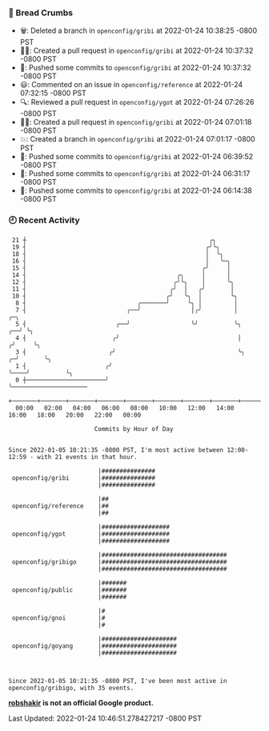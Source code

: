 ### 🍞 Bread Crumbs

 * 🗑: Deleted a branch in `openconfig/gribi` at 2022-01-24 10:38:25 -0800 PST
 * ✍🏼: Created a pull request in `openconfig/gribi` at 2022-01-24 10:37:32 -0800 PST
 * 🚢: Pushed some commits to `openconfig/gribi` at 2022-01-24 10:37:32 -0800 PST
 * 😃: Commented on an issue in `openconfig/reference` at 2022-01-24 07:32:15 -0800 PST
 * 🔍: Reviewed a pull request in  `openconfig/ygot` at 2022-01-24 07:26:26 -0800 PST
 * ✍🏼: Created a pull request in `openconfig/gribi` at 2022-01-24 07:01:18 -0800 PST
 * 💥: Created a branch in `openconfig/gribi` at 2022-01-24 07:01:17 -0800 PST
 * 🚢: Pushed some commits to `openconfig/gribi` at 2022-01-24 06:39:52 -0800 PST
 * 🚢: Pushed some commits to `openconfig/gribi` at 2022-01-24 06:31:17 -0800 PST
 * 🚢: Pushed some commits to `openconfig/gribi` at 2022-01-24 06:14:38 -0800 PST

### 🕘 Recent Activity
```
 21 ┼                                                   ╭╮
 19 ┤                                                  ╭╯╰╮
 18 ┤                                                  │  ╰╮
 16 ┤                                                  │   ╰─╮
 15 ┤                                                 ╭╯     │
 14 ┤                                          ╭╮     │      │
 12 ┤                                         ╭╯╰╮    │      ╰╮
 11 ┤                                        ╭╯  │   ╭╯       │
 10 ┤                                       ╭╯   ╰╮  │        ╰╮
  8 ┤                               ╭───────╯     ╰╮ │         │
  7 ┤                            ╭──╯              │╭╯         │            ╭─╮
  5 ┤                         ╭──╯                 ╰╯          ╰╮        ╭──╯ ╰╮
  4 ┤                        ╭╯                                 │       ╭╯     ╰╮
  3 ┤                       ╭╯                                  ╰╮    ╭─╯       ╰╮
  1 ┤                      ╭╯                                    ╰────╯          ╰╮
  0 ┼──────────────────────╯                                                      ╰─────────────────────
    +───────+───────+───────+───────+───────+───────+───────+───────+───────+───────+───────+───────+────
  00:00   02:00   04:00   06:00   08:00   10:00   12:00   14:00   16:00   18:00   20:00   22:00   00:00   

						Commits by Hour of Day


Since 2022-01-05 10:21:35 -0800 PST, I'm most active between 12:00-12:59 - with 21 events in that hour.

```



```
                         |###############
 openconfig/gribi        |###############
                         |###############

                         |##
 openconfig/reference    |##
                         |##

                         |###################
 openconfig/ygot         |###################
                         |###################

                         |###################################
 openconfig/gribigo      |###################################
                         |###################################

                         |#######
 openconfig/public       |#######
                         |#######

                         |#
 openconfig/gnoi         |#
                         |#

                         |#####################
 openconfig/goyang       |#####################
                         |#####################



Since 2022-01-05 10:21:35 -0800 PST, I've been most active in openconfig/gribigo, with 35 events.

```
**[robshakir](mailto:robjs@google.com) is not an official Google product.**  


Last Updated: 2022-01-24 10:46:51.278427217 -0800 PST

